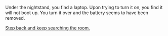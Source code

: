 Under the nightstand, you find a laptop. Upon trying to turn it on, you find it will not boot up. You turn it over and the battery seems to have been removed. 

[Step back and keep searching the room.](explore-room/room.md)